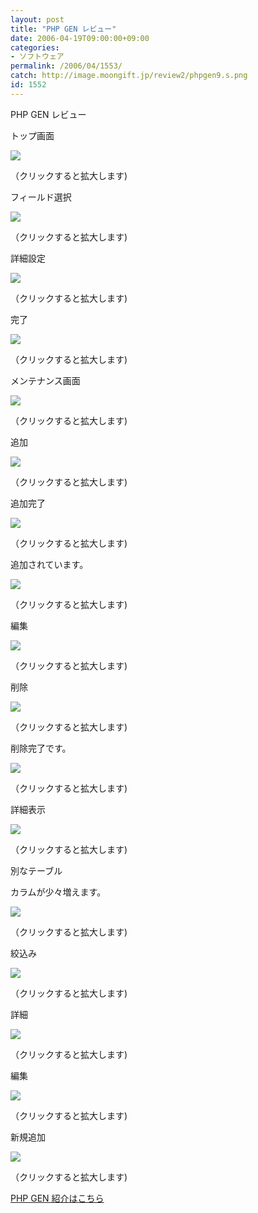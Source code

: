 ```yaml
---
layout: post
title: "PHP GEN レビュー"
date: 2006-04-19T09:00:00+09:00
categories:
- ソフトウェア
permalink: /2006/04/1553/
catch: http://image.moongift.jp/review2/phpgen9.s.png
id: 1552
---
```

PHP GEN レビュー  
<!--more-->

トップ画面

  

[![](http://image.moongift.jp/review2/phpgen1.s.png)](http://image.moongift.jp/review2/phpgen1.png)  
  
（クリックすると拡大します)

  

フィールド選択

  

[![](http://image.moongift.jp/review2/phpgen2.s.png)](http://image.moongift.jp/review2/phpgen2.png)  
  
（クリックすると拡大します)

  

詳細設定

  

[![](http://image.moongift.jp/review2/phpgen3.s.png)](http://image.moongift.jp/review2/phpgen3.png)  
  
（クリックすると拡大します)

  

完了

  

[![](http://image.moongift.jp/review2/phpgen4.s.png)](http://image.moongift.jp/review2/phpgen4.png)  
  
（クリックすると拡大します)

  

メンテナンス画面

  

[![](http://image.moongift.jp/review2/phpgen5.s.png)](http://image.moongift.jp/review2/phpgen5.png)  
  
（クリックすると拡大します)

  

追加

  

[![](http://image.moongift.jp/review2/phpgen6.s.png)](http://image.moongift.jp/review2/phpgen6.png)  
  
（クリックすると拡大します)

  

追加完了

  

[![](http://image.moongift.jp/review2/phpgen7.s.png)](http://image.moongift.jp/review2/phpgen7.png)  
  
（クリックすると拡大します)

  

追加されています。

  

[![](http://image.moongift.jp/review2/phpgen8.s.png)](http://image.moongift.jp/review2/phpgen8.png)  
  
（クリックすると拡大します)

  

編集

  

[![](http://image.moongift.jp/review2/phpgen9.s.png)](http://image.moongift.jp/review2/phpgen9.png)  
  
（クリックすると拡大します)

  

削除

  

[![](http://image.moongift.jp/review2/phpgen10.s.png)](http://image.moongift.jp/review2/phpgen10.png)  
  
（クリックすると拡大します)

  

削除完了です。

  

[![](http://image.moongift.jp/review2/phpgen11.s.png)](http://image.moongift.jp/review2/phpgen11.png)  
  
（クリックすると拡大します)

  

詳細表示

  

[![](http://image.moongift.jp/review2/phpgen12.s.png)](http://image.moongift.jp/review2/phpgen12.png)  
  
（クリックすると拡大します)

  

別なテーブル

  

カラムが少々増えます。

  

[![](http://image.moongift.jp/review2/phpgen13.s.png)](http://image.moongift.jp/review2/phpgen13.png)  
  
（クリックすると拡大します)

  

絞込み

  

[![](http://image.moongift.jp/review2/phpgen14.s.png)](http://image.moongift.jp/review2/phpgen14.png)  
  
（クリックすると拡大します)

  

詳細

  

[![](http://image.moongift.jp/review2/phpgen15.s.png)](http://image.moongift.jp/review2/phpgen15.png)  
  
（クリックすると拡大します)

  

編集

  

[![](http://image.moongift.jp/review2/phpgen16.s.png)](http://image.moongift.jp/review2/phpgen16.png)  
  
（クリックすると拡大します)

  

新規追加

  

[![](http://image.moongift.jp/review2/phpgen17.s.png)](http://image.moongift.jp/review2/phpgen17.png)  
  
（クリックすると拡大します)

  

[PHP GEN 紹介はこちら](http://oss.moongift.jp/intro/i-1549.html)

